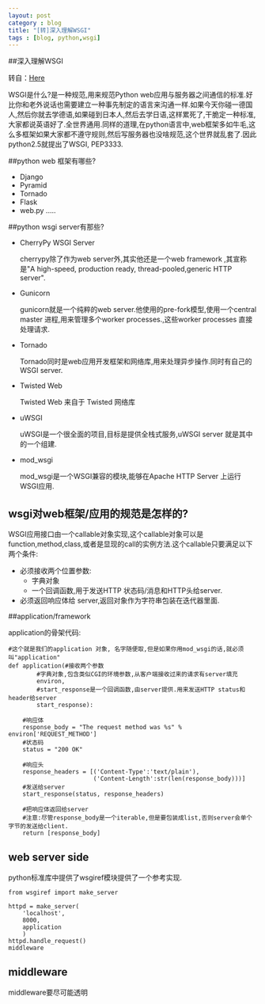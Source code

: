 ```yaml
---
layout: post
category : blog
title: "[转]深入理解WSGI"
tags : [blog, python,wsgi]
---
```


##深入理解WSGI

转自：[Here](https://github.com/lzjun567/note/blob/master/note/python/wsgi.md)


WSGI是什么?是一种规范,用来规范Python web应用与服务器之间通信的标准.好比你和老外说话也需要建立一种事先制定的语言来沟通一样.如果今天你碰一德国人,然后你就去学德语,如果碰到日本人,然后去学日语,这样累死了,干脆定一种标准,大家都说英语好了.全世界通用.同样的道理,在python语言中,web框架多如牛毛,这么多框架如果大家都不遵守规则,然后写服务器也没啥规范,这个世界就乱套了.因此python2.5就提出了WSGI, PEP3333.

##python web 框架有哪些?

- Django
- Pyramid
- Tornado
- Flask
- web.py .....

##python wsgi server有那些?

+ CherryPy WSGI Server

    cherrypy除了作为web server外,其实他还是一个web framework ,其宣称是"A high-speed, production ready, thread-pooled,generic HTTP server".

+ Gunicorn

    gunicorn就是一个纯粹的web server.他使用的pre-fork模型,使用一个central master 进程,用来管理多个worker processes.,这些worker processes 直接处理请求.

+ Tornado

    Tornado同时是web应用开发框架和网络库,用来处理异步操作.同时有自己的WSGI server.

+ Twisted Web

    Twisted Web 来自于 Twisted 网络库

+ uWSGI

    uWSGI是一个很全面的项目,目标是提供全栈式服务,uWSGI server 就是其中的一个组建.

+ mod_wsgi

    mod_wsgi是一个WSGI兼容的模块,能够在Apache HTTP Server 上运行 WSGI应用.

## wsgi对web框架/应用的规范是怎样的?  

WSGI应用接口由一个callable对象实现,这个callable对象可以是function,method,class,或者是显现的call的实例方法.这个callable只要满足以下两个条件:

+ 必须接收两个位置参数: 
   + 字典对象
   + 一个回调函数,用于发送HTTP 状态码/消息和HTTP头给server.
+ 必须返回响应体给 server,返回对象作为字符串包装在迭代器里面.


##application/framework

 application的骨架代码:

    #这个就是我们的application 对象, 名字随便取,但是如果你用mod_wsgi的话,就必须叫"application"
    def application(#接收两个参数
            #字典对象,包含类似CGI的环境参数,从客户端接收过来的请求有server填充
            environ,
            #start_response是一个回调函数,由server提供.用来发送HTTP status和header给server
            start_response):
    
        #响应体
        response_body = "The request method was %s" % environ['REQUEST_METHOD']
        #状态码
        status = "200 OK"
    
        #响应头
        response_headers = [('Content-Type':'text/plain'),
                            ('Content-Length':str(len(response_body)))]
        #发送给server
        start_response(status, response_headers)
    
        #把响应体返回给server
        #注意:尽管response_body是一个iterable,但是要包装成list,否则server会单个字节的发送给client.
        return [response_body]

## web server side

python标准库中提供了wsgiref模块提供了一个参考实现.

    from wsgiref import make_server
    
    httpd = make_server(
        'localhost',
        8000,
        application
        )
    httpd.handle_request()
    middleware

## middleware  

middleware要尽可能透明